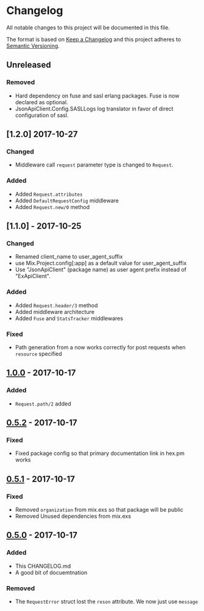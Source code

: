 
# Changelog
All notable changes to this project will be documented in this file.

The format is based on [Keep a Changelog](http://keepachangelog.com/en/1.0.0/)
and this project adheres to [Semantic Versioning](http://semver.org/spec/v2.0.0.html).

## Unreleased
### Removed
- Hard dependency on fuse and sasl erlang packages. Fuse is now declared as optional.
- JsonApiClient.Config.SASLLogs log translator in favor of direct configuration of sasl.

## [1.2.0] 2017-10-27
### Changed
- Middleware call `request` parameter type is changed to `Request`. 

### Added
- Added `Request.attributes`
- Added `DefaultRequestConfig` middleware
- Added `Request.new/0` method 

## [1.1.0] - 2017-10-25
### Changed
- Renamed client_name to user_agent_suffix
- use Mix.Project.config[:app] as a default value for user_agent_suffix
- Use "JsonApiClient" (package name) as user agent prefix instead of "ExApiClient".

### Added
- Added `Request.header/3` method
- Added middleware architecture
- Added `Fuse` and `StatsTracker` middlewares

### Fixed
- Path generation from a now works correctly for post requests when `resource` specified

## [1.0.0] - 2017-10-17
### Added
- `Request.path/2` added

## [0.5.2] - 2017-10-17
### Fixed
- Fixed package config so that primary documentation link in hex.pm works

## [0.5.1] - 2017-10-17
### Fixed
- Removed `organization` from mix.exs so that package will be public
- Removed Unused dependencies from mix.exs

## [0.5.0] - 2017-10-17
### Added
- This CHANGELOG.md
- A good bit of docuemtnation

### Removed
- The `RequestError` struct lost the `reson` attribute. We now just use `message`


[Unreleased]: https://github.com/decisiv/json_api_client/compare/0.5.1...HEAD
[1.0.0]: https://github.com/decisiv/json_api_client/compare/0.5.2...1.0.0
[0.5.2]: https://github.com/decisiv/json_api_client/compare/0.5.1...0.5.2
[0.5.1]: https://github.com/decisiv/json_api_client/compare/0.5.0...0.5.1
[0.5.0]: https://github.com/decisiv/json_api_client/compare/0.4.0...0.5.0
